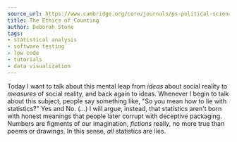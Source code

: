 ```yaml
---
source_url: https://www.cambridge.org/core/journals/ps-political-science-and-politics/article/2017-james-madison-award-lecture-the-ethics-of-counting/6EB60C0EAB17A50F89038721F3379A9A
title: The Ethics of Counting
author: Deborah Stone
tags:
- statistical analysis
- software testing
- low code
- tutorials
- data visualization
---
```


Today I want to talk about this mental leap from *ideas* about social reality to *measures* of social reality, and back again to ideas. Whenever I begin to talk about this subject, people say something like, "So you mean how to lie with statistics?" Yes and No. (\...) I will argue, instead, that statistics aren't born with honest meanings that people later corrupt with deceptive packaging. Numbers are figments of our imagination, *fictions* really, no more true than poems or drawings. In this sense, *all* statistics are lies.

